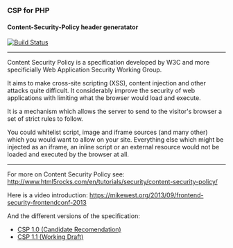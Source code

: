 ### CSP for PHP

#### Content-Security-Policy header generatator

[![Build Status](https://travis-ci.org/hkdobrev/csp-php.png?branch=master)](https://travis-ci.org/hkdobrev/csp-php)

---

Content Security Policy is a specification developed by W3C and more specificially Web Application Security Working Group.

It aims to make cross-site scripting (XSS), content injection and other attacks quite difficult.
It considerably improve the security of web applications with limiting what the browser would load and execute.

It is a mechanism which allows the server to send to the visitor's browser a set of strict rules to follow.

You could whitelist script, image and iframe sources (and many other) which you would want to allow on your site.
Everything else which might be injected as an iframe, an inline script or an external resource would not be loaded and executed by the browser at all.

---

For more on Content Security Policy see: http://www.html5rocks.com/en/tutorials/security/content-security-policy/

Here is a video introduction: https://mikewest.org/2013/09/frontend-security-frontendconf-2013

And the different versions of the specification:
- [CSP 1.0 (Candidate Recomendation)](www.w3.org/TR/CSP)
- [CSP 1.1 (Working Draft)](www.w3.org/TR/CSP11)
